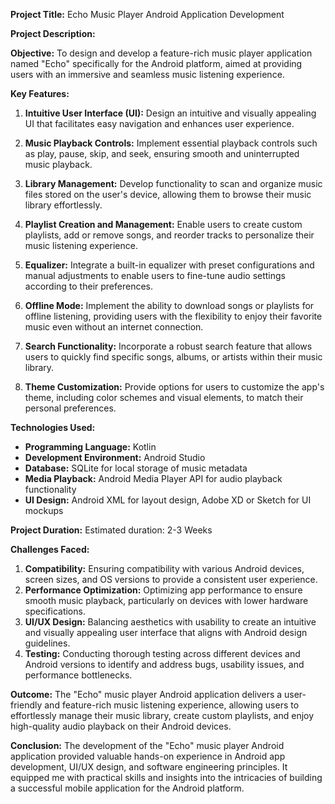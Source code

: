 **Project Title:** Echo Music Player Android Application Development

**Project Description:**

**Objective:**
To design and develop a feature-rich music player application named "Echo" specifically for the Android platform, aimed at providing users with an immersive and seamless music listening experience.

**Key Features:**

1. **Intuitive User Interface (UI):** Design an intuitive and visually appealing UI that facilitates easy navigation and enhances user experience.

2. **Music Playback Controls:** Implement essential playback controls such as play, pause, skip, and seek, ensuring smooth and uninterrupted music playback.

3. **Library Management:** Develop functionality to scan and organize music files stored on the user's device, allowing them to browse their music library effortlessly.

4. **Playlist Creation and Management:** Enable users to create custom playlists, add or remove songs, and reorder tracks to personalize their music listening experience.

5. **Equalizer:** Integrate a built-in equalizer with preset configurations and manual adjustments to enable users to fine-tune audio settings according to their preferences.

6. **Offline Mode:** Implement the ability to download songs or playlists for offline listening, providing users with the flexibility to enjoy their favorite music even without an internet connection.

7. **Search Functionality:** Incorporate a robust search feature that allows users to quickly find specific songs, albums, or artists within their music library.

8. **Theme Customization:** Provide options for users to customize the app's theme, including color schemes and visual elements, to match their personal preferences.

**Technologies Used:**
- **Programming Language:** Kotlin
- **Development Environment:** Android Studio
- **Database:** SQLite for local storage of music metadata
- **Media Playback:** Android Media Player API for audio playback functionality
- **UI Design:** Android XML for layout design, Adobe XD or Sketch for UI mockups

**Project Duration:** 
Estimated duration: 2-3 Weeks

**Challenges Faced:**
1. **Compatibility:** Ensuring compatibility with various Android devices, screen sizes, and OS versions to provide a consistent user experience.
2. **Performance Optimization:** Optimizing app performance to ensure smooth music playback, particularly on devices with lower hardware specifications.
3. **UI/UX Design:** Balancing aesthetics with usability to create an intuitive and visually appealing user interface that aligns with Android design guidelines.
4. **Testing:** Conducting thorough testing across different devices and Android versions to identify and address bugs, usability issues, and performance bottlenecks.

**Outcome:**
The "Echo" music player Android application delivers a user-friendly and feature-rich music listening experience, allowing users to effortlessly manage their music library, create custom playlists, and enjoy high-quality audio playback on their Android devices.

**Conclusion:**
The development of the "Echo" music player Android application provided valuable hands-on experience in Android app development, UI/UX design, and software engineering principles. It equipped me with practical skills and insights into the intricacies of building a successful mobile application for the Android platform.
